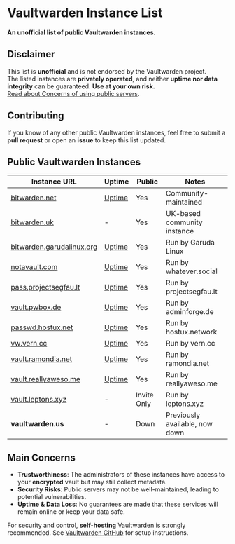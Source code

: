 # Vaultwarden Instance List

**An unofficial list of public Vaultwarden instances.**  

## Disclaimer  
This list is **unofficial** and is not endorsed by the Vaultwarden project.  
The listed instances are **privately operated**, and neither **uptime nor data integrity** can be guaranteed. **Use at your own risk.**  
[Read about Concerns of using public servers](#main-concerns).

## Contributing  
If you know of any other public Vaultwarden instances, feel free to submit a **pull request** or open an **issue** to keep this list updated.  

## Public Vaultwarden Instances  

| Instance URL | Uptime | Public | Notes |  
|-------------|--------|-------|-------|  
| [bitwarden.net](https://bitwarden.net) | [Uptime](https://up.obco.pro/status/vaultwarden-net) | Yes | Community-maintained |  
| [bitwarden.uk](https://bitwarden.uk) | - | Yes | UK-based community instance |  
| [bitwarden.garudalinux.org](https://bitwarden.garudalinux.org) | [Uptime](https://status.garudalinux.org/status/garuda) | Yes | Run by Garuda Linux |  
| [notavault.com](https://notavault.com) | [Uptime](https://status.whatever.social) | Yes | Run by whatever.social |
| [pass.projectsegfau.lt](https://pass.projectsegfau.lt) | [Uptime](https://status.projectsegfau.lt/) | Yes | Run by projectsegfau.lt |
| [vault.pwbox.de](https://vault.pwbox.de) | [Uptime](https://status.adminforge.de) | Yes | Run by adminforge.de |
| [passwd.hostux.net](https://passwd.hostux.net) | [Uptime](https://uptime.hostux.net) | Yes | Run by hostux.network |
| [vw.vern.cc](https://vw.vern.cc) | [Uptime](https://status.vern.cc) | Yes | Run by vern.cc |
| [vault.ramondia.net](https://vault.ramondia.net) | [Uptime](https://status.ramondia.net) | Yes | Run by ramondia.net |
| [vault.reallyaweso.me](https://vault.reallyaweso.me) | [Uptime](https://uptime.reallyaweso.me/) | Yes | Run by reallyaweso.me |
| [vault.leptons.xyz](https://vault.leptons.xyz) | - | Invite Only | Run by leptons.xyz |
| **vaultwarden.us** | - | Down | Previously available, now down |  

## Main Concerns  
- **Trustworthiness**: The administrators of these instances have access to your **encrypted** vault but may still collect metadata.  
- **Security Risks**: Public servers may not be well-maintained, leading to potential vulnerabilities.  
- **Uptime & Data Loss**: No guarantees are made that these services will remain online or keep your data safe.  

For security and control, **self-hosting** Vaultwarden is strongly recommended. See [Vaultwarden GitHub](https://github.com/dani-garcia/vaultwarden) for setup instructions.  
